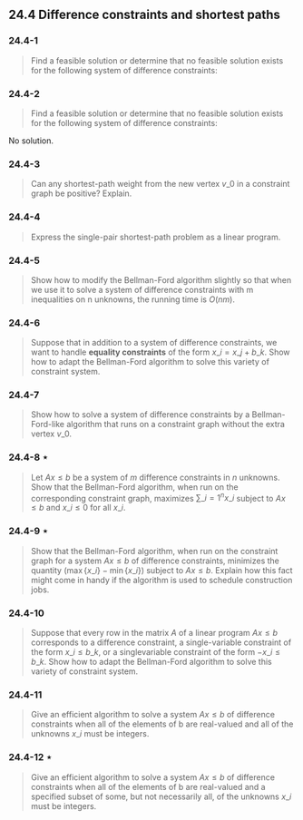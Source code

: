 ## 24.4 Difference constraints and shortest paths

### 24.4-1

> Find a feasible solution or determine that no feasible solution exists for the following system of difference constraints:

### 24.4-2

> Find a feasible solution or determine that no feasible solution exists for the following system of difference constraints:

No solution.

### 24.4-3

> Can any shortest-path weight from the new vertex $v\_0$ in a constraint graph be positive? Explain.

### 24.4-4

> Express the single-pair shortest-path problem as a linear program.

### 24.4-5

> Show how to modify the Bellman-Ford algorithm slightly so that when we use it to solve a system of difference constraints with m inequalities on n unknowns, the running time is $O(nm)$.

### 24.4-6

> Suppose that in addition to a system of difference constraints, we want to handle __equality constraints__ of the form $x\_i = x\_j + b\_k$. Show how to adapt the Bellman-Ford algorithm to solve this variety of constraint system.

### 24.4-7

> Show how to solve a system of difference constraints by a Bellman-Ford-like algorithm that runs on a constraint graph without the extra vertex $v\_0$.

### 24.4-8 $\star$

> Let $Ax \le b$ be a system of $m$ difference constraints in $n$ unknowns. Show that the Bellman-Ford algorithm, when run on the corresponding constraint graph, maximizes $\sum\_{i=1}^n x\_i$ subject to $Ax \le b$ and $x\_i \le 0$ for all $x\_i$.

### 24.4-9 $\star$

> Show that the Bellman-Ford algorithm, when run on the constraint graph for a system $Ax \le b$ of difference constraints, minimizes the quantity $(\max\{x\_i\} - \min\{x\_i\})$ subject to $Ax \le b$. Explain how this fact might come in handy if the algorithm is used to schedule construction jobs.

### 24.4-10

> Suppose that every row in the matrix $A$ of a linear program $Ax \le b$ corresponds to a difference constraint, a single-variable constraint of the form $x\_i \le b\_k$, or a singlevariable constraint of the form $-x\_i \le b\_k$. Show how to adapt the Bellman-Ford algorithm to solve this variety of constraint system.

### 24.4-11

> Give an efficient algorithm to solve a system $Ax \le b$ of difference constraints when all of the elements of b are real-valued and all of the unknowns $x\_i$ must be integers.

### 24.4-12 $\star$

> Give an efficient algorithm to solve a system $Ax \le b$ of difference constraints when all of the elements of b are real-valued and a specified subset of some, but not necessarily all, of the unknowns $x\_i$ must be integers.
